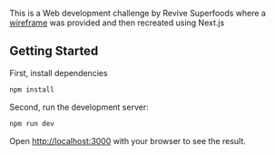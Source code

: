 This is a Web development challenge by Revive Superfoods where a [wireframe](https://www.figma.com/file/TgoWK7cqR67b1XczeRqYZZ/WEB-DEV-TEST?node-id=1307%3A1076) was provided and then recreated using Next.js
## Getting Started

First, install dependencies
```bash
npm install
```

Second, run the development server:

```bash
npm run dev
```

Open [http://localhost:3000](http://localhost:3000) with your browser to see the result.

